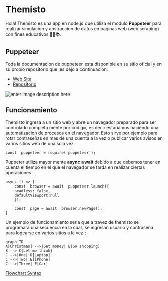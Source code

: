 # Themisto

Hola! Themisto es una app en node.js que utiliza el modulo **Puppeteer** para realizar simulacion y abstraccion de datos en paginas web (web scraping) con fines educativos 👨‍💻📚.



## Puppeteer

Toda la documentacion de puppeteer esta disponible en su sitio oficial y en su propio repositorio que les dejo a continuacion:

-  [Web Site](https://pptr.dev/)
- [Repositorio](https://github.com/puppeteer/puppeteer)

![enter image description here](https://bs-uploads.toptal.io/blackfish-uploads/blog/post/seo/og_image_file/og_image/14629/headless-browser-puppeteer-tutorial-88ee90dab2aea8163e7622b6ec02df6b.png)

## Funcionamiento

Themisto ingresa a un sitio web y abre un navegador preparado para ser controlado completa mente por codigo, es decir estariamos haciendo una automatizacion de procesos en el navegador. Esto sirve por ejemplo para rotar contraseñas en mas de una cuenta a la vez o publicar varios avisos en varios sitios web de una sola vez. 

    const  puppeteer = require('puppeteer');

Puppeter utiliza mayor mente **async** **await** debido a que debemos tener en cuenta el tiempo en el que el navegador se tarda en realizar ciertas operaciones :

    async () => { 
	    const  browser = await  puppeteer.launch({
	    headless: false,
	    defaultViewport:null
	    });
    
	    const  page = await  browser.newPage();
    }






Un ejemplo de funcionamiento seria que a travez de themisto se programara una secuencia en la cual, se ingresan usuario y contraseña para logearse en varios sitios a la vez :


```mermaid
graph TD
A[Christmas] -->|Get money| B(Go shopping)
B --> C{Let me think}
C -->|One| D[Laptop]
C -->|Two| E[iPhone]
C -->|Three| F[Car]
```

[Flowchart Syntax](http://knsv.github.io/mermaid/#flowcharts-basic-syntax)
